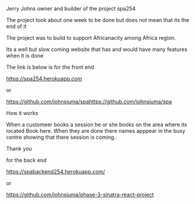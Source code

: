 Jerry Johns owner and builder of the project spa254

The project took about one week to be done but  does not mean that its the end of it 


The project was to build to support Africanacity among Africa region.

Its a well but slow coming website that has and would have many features when it is done 


The link is below is for the front end 

https://spa254.herokuapp.com



or 

https://github.com/johnsjuma/spahttps://github.com/johnsjuma/spa

 How it works

When a customeer books a session  he or she books on the area where its located Book here. When they are done there names apppear in the busy centre showing that there session is coming.


Thank you



for the back end 

https://spabackend254.herokuapp.com/

or

https://github.com/johnsjuma/phase-3-sinatra-react-project